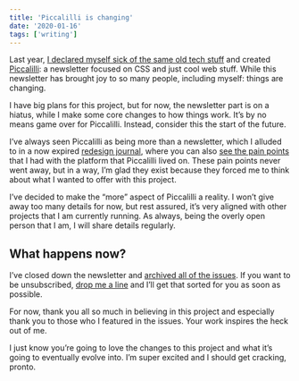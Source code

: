 ```yaml
---
title: 'Piccalilli is changing'
date: '2020-01-16'
tags: ['writing']
---
```


Last year, [I declared myself sick of the same old tech stuff](https://twitter.com/hankchizljaw/status/1110900601788026880) and created [Piccalilli](//piccalil.li): a newsletter focused on CSS and just cool web stuff. While this newsletter has brought joy to so many people, including myself: things are changing.

I have big plans for this project, but for now, the newsletter part is on a hiatus, while I make some core changes to how things work. It’s by no means game over for Piccalilli. Instead, consider this the start of the future.

I’ve always seen Piccalilli as being more than a newsletter, which I alluded to in a now expired [redesign journal](https://redesign-journal.piccalil.li/), where you can also [see the pain points](https://redesign-journal.piccalil.li/posts/001-the-start/) that I had with the platform that Piccalilli lived on. These pain points never went away, but in a way, I’m glad they exist because they forced me to think about what I wanted to offer with this project.

I’ve decided to make the “more” aspect of Piccalilli a reality. I won’t give away too many details for now, but rest assured, it’s very aligned with other projects that I am currently running. As always, being the overly open person that I am, I will share details regularly.

## What happens now?

I’ve closed down the newsletter and [archived all of the issues](//piccalil.li/#issues). If you want to be unsubscribed, [drop me a line](mailto:me@andy-bell.design?subject=Please%20unsubscribe%20me%20from%20Picalilli&body=I%20would%20like%20you%20to%20unsubscribe%20the%20following%20email%20from%20piccalil.li%3A%20%3CYOUR%20EMAIL%20HERE%3E%0A%0AThank%20you.) and I’ll get that sorted for you as soon as possible.

For now, thank you all so much in believing in this project and especially thank you to those who I featured in the issues. Your work inspires the heck out of me.

I just know you’re going to love the changes to this project and what it’s going to eventually evolve into. I’m super excited and I should get cracking, pronto.
